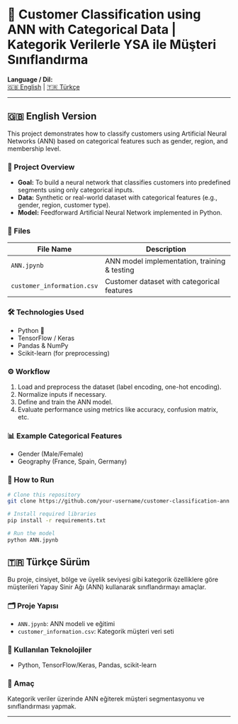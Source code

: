 # 🧠 Customer Classification using ANN with Categorical Data | Kategorik Verilerle YSA ile Müşteri Sınıflandırma

**Language / Dil:**  
[🇬🇧 English](#-english-version) | [🇹🇷 Türkçe](#-türkçe-sürüm)

---

## 🇬🇧 English Version

This project demonstrates how to classify customers using Artificial Neural Networks (ANN) based on categorical features such as gender, region, and membership level.

### 📌 Project Overview

- **Goal:** To build a neural network that classifies customers into predefined segments using only categorical inputs.
- **Data:** Synthetic or real-world dataset with categorical features (e.g., gender, region, customer type).
- **Model:** Feedforward Artificial Neural Network implemented in Python.

### 📂 Files

| File Name       | Description                                  |
|----------------|----------------------------------------------|
| `ANN.jpynb`    | ANN model implementation, training & testing |
| `customer_information.csv` | Customer dataset with categorical features   |

### 🛠️ Technologies Used

- Python 🐍  
- TensorFlow / Keras  
- Pandas & NumPy  
- Scikit-learn (for preprocessing)

### ⚙️ Workflow

1. Load and preprocess the dataset (label encoding, one-hot encoding).
2. Normalize inputs if necessary.
3. Define and train the ANN model.
4. Evaluate performance using metrics like accuracy, confusion matrix, etc.

### 📊 Example Categorical Features

- Gender (Male/Female)
- Geography (France, Spain, Germany)

### 🚀 How to Run

```bash
# Clone this repository
git clone https://github.com/your-username/customer-classification-ann

# Install required libraries
pip install -r requirements.txt

# Run the model
python ANN.jpynb
```
## 🇹🇷 Türkçe Sürüm

Bu proje, cinsiyet, bölge ve üyelik seviyesi gibi kategorik özelliklere göre müşterileri Yapay Sinir Ağı (ANN) kullanarak sınıflandırmayı amaçlar.

### 🗂️ Proje Yapısı
- `ANN.jpynb`: ANN modeli ve eğitimi
- `customer_information.csv`: Kategorik müşteri veri seti

### 🔧 Kullanılan Teknolojiler
- Python, TensorFlow/Keras, Pandas, scikit-learn

### 🎯 Amaç
Kategorik veriler üzerinde ANN eğiterek müşteri segmentasyonu ve sınıflandırması yapmak.

---
